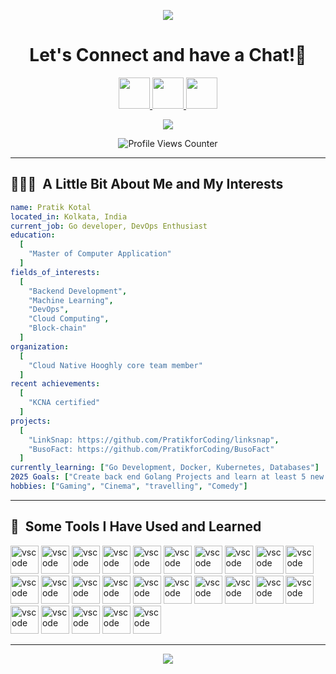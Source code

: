 <p align="center">
  <img src="https://capsule-render.vercel.app/api?type=waving&color=timeGradient&text=Namaste&ensp;Developers!&height=100&width=500&section=header"/>
</p>

<h1 align="center">
  Let's Connect and have a Chat!💬
</h1>

<p align="center">
<a href="https://www.linkedin.com/in/pratik-kotal-513015218/">
  <img height="50" src="https://user-images.githubusercontent.com/90355085/281137688-82980221-93b3-4e39-8817-1f9c4859ab88.png"/>
</a>
<a href="https://twitter.com/PratikKotal">
  <img height="50" src="https://user-images.githubusercontent.com/90355085/281137701-08ff53b8-e31d-4073-a7e8-58c882a8e0a1.png"/>
</a>
<a href="https://discord.com/users/pratiksdscrd">
  <img height="50" src="https://user-images.githubusercontent.com/90355085/281137706-caeeb172-3feb-4257-9895-fef9447d4193.png"/>
</a>
</p>

<p align="center">
  <img src= "https://user-images.githubusercontent.com/90355085/281143677-08efe14d-c626-4159-a5d9-b1135dfff330.gif">
</p>

<p align="center">
  <img src="https://komarev.com/ghpvc/?username=PratikforCoding&style=for-the-badge&color=red" alt="Profile Views Counter">
</p>

---

<h2> 👨🏻‍💻 &nbsp;A Little Bit About Me and My Interests</h2>

```yaml
name: Pratik Kotal
located_in: Kolkata, India
current_job: Go developer, DevOps Enthusiast
education:
  [
    "Master of Computer Application"
  ]
fields_of_interests:
  [
    "Backend Development",
    "Machine Learning",
    "DevOps",
    "Cloud Computing",
    "Block-chain"
  ]
organization:
  [
    "Cloud Native Hooghly core team member"
  ]
recent achievements:
  [
    "KCNA certified"
  ]
projects:
  [
    "LinkSnap: https://github.com/PratikforCoding/linksnap",
    "BusoFact: https://github.com/PratikforCoding/BusoFact"
  ]
currently_learning: ["Go Development, Docker, Kubernetes, Databases"]
2025 Goals: ["Create back end Golang Projects and learn at least 5 new Technologies."]
hobbies: ["Gaming", "Cinema", "travelling", "Comedy"]
```
  
---  
  
<h2> 🚀 &nbsp;Some Tools I Have Used and Learned</h2>
<p align="left">
<img src="https://user-images.githubusercontent.com/25181517/192108372-f71d70ac-7ae6-4c0d-8395-51d8870c2ef0.png" alt="vscode" width="45" height="45"/>
<img src="https://user-images.githubusercontent.com/25181517/192108374-8da61ba1-99ec-41d7-80b8-fb2f7c0a4948.png" alt="vscode" width="45" height="45"/>
<img src="https://user-images.githubusercontent.com/25181517/192107854-765620d7-f909-4953-a6da-36e1ef69eea6.png" alt="vscode" width="45" height="45"/>
<img src="https://user-images.githubusercontent.com/25181517/192108890-200809d1-439c-4e23-90d3-b090cf9a4eea.png" alt="vscode" width="45" height="45"/>
<img src="https://user-images.githubusercontent.com/25181517/192108891-d86b6220-e232-423a-bf5f-90903e6887c3.png" alt="vscode" width="45" height="45"/>
<img src="https://user-images.githubusercontent.com/25181517/190887576-6653f877-8439-4521-82f3-403086ead892.png" alt="vscode" width="45" height="45"/>
<img src="https://user-images.githubusercontent.com/25181517/183914128-3fc88b4a-4ac1-40e6-9443-9a30182379b7.png" alt="vscode" width="45" height="45"/>
<img src="https://user-images.githubusercontent.com/25181517/192158954-f88b5814-d510-4564-b285-dff7d6400dad.png" alt="vscode" width="45" height="45"/>
<img src="https://user-images.githubusercontent.com/25181517/183898674-75a4a1b1-f960-4ea9-abcb-637170a00a75.png" alt="vscode" width="45" height="45"/>
<img src="https://user-images.githubusercontent.com/25181517/117447155-6a868a00-af3d-11eb-9cfe-245df15c9f3f.png" alt="vscode" width="45" height="45"/>
<img src="https://user-images.githubusercontent.com/25181517/183568594-85e280a7-0d7e-4d1a-9028-c8c2209e073c.png" alt="vscode" width="45" height="45"/>
<img src="https://user-images.githubusercontent.com/25181517/183859966-a3462d8d-1bc7-4880-b353-e2cbed900ed6.png" alt="vscode" width="45" height="45"/>
<img src="https://user-images.githubusercontent.com/25181517/117201156-9a724800-adec-11eb-9a9d-3cd0f67da4bc.png" alt="vscode" width="45" height="45"/>
<img src="https://user-images.githubusercontent.com/25181517/192106070-46255bcf-65e6-4c6b-a296-bf8d0d8fb2a7.png" alt="vscode" width="45" height="45"/>
<img src="https://user-images.githubusercontent.com/25181517/183423507-c056a6f9-1ba8-4312-a350-19bcbc5a8697.png" alt="vscode" width="45" height="45"/>
<img src="https://user-images.githubusercontent.com/25181517/183570228-6a040b9f-3ddf-47a2-a201-743121dac664.png" alt="vscode" width="45" height="45"/>
<img src="https://user-images.githubusercontent.com/25181517/192149581-88194d20-1a37-4be8-8801-5dc0017ffbbe.png" alt="vscode" width="45" height="45"/>
<img src="https://user-images.githubusercontent.com/25181517/117208740-bfb78400-adf5-11eb-97bb-09072b6bedfc.png" alt="vscode" width="45" height="45"/>
<img src="https://user-images.githubusercontent.com/25181517/192158606-7c2ef6bd-6e04-47cf-b5bc-da2797cb5bda.png" alt="vscode" width="45" height="45"/>
<img src="https://user-images.githubusercontent.com/25181517/117207330-263ba280-adf4-11eb-9b97-0ac5b40bc3be.png" alt="vscode" width="45" height="45"/>
<img src="https://user-images.githubusercontent.com/25181517/182534006-037f08b5-8e7b-4e5f-96b6-5d2a5558fa85.png" alt="vscode" width="45" height="45"/>
<img src="https://user-images.githubusercontent.com/25181517/179090274-733373ef-3b59-4f28-9ecb-244bea700932.png" alt="vscode" width="45" height="45"/>
<img src="https://user-images.githubusercontent.com/25181517/183896132-54262f2e-6d98-41e3-8888-e40ab5a17326.png" alt="vscode" width="45" height="45"/>
<img src="https://user-images.githubusercontent.com/25181517/186884152-ae609cca-8cf1-4175-8d60-1ce1fa078ca2.png" alt="vscode" width="45" height="45"/>
<img src="https://user-images.githubusercontent.com/25181517/186884153-99edc188-e4aa-4c84-91b0-e2df260ebc33.png" alt="vscode" width="45" height="45"/>
</p>
</p>

---
<!--
<h2> 📊 &nbsp;My Github Stat!</h2>

![Pratik's GitHub stats](https://github-readme-stats.vercel.app/api?username=PratikforCoding&show_icons=true&theme=tokyonight)
-->
<!--
<picture>
  <img alt="github-snake" src="github-contribution-grid-snake.svg"/>
</picture>
-->
<p align="center">
  <img src="https://capsule-render.vercel.app/api?type=waving&color=timeGradient&height=100&width=500&section=footer"/>
</p>
